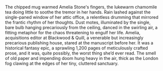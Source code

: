 The chipped mug warmed Amelia Stone's fingers, the lukewarm chamomile tea doing little to soothe the tremor in her hands.  Rain lashed against the single-paned window of her attic office, a relentless drumming that mirrored the frantic rhythm of her thoughts.  Dust motes, illuminated by the single, bare bulb hanging precariously from the ceiling, danced in the swirling air, a fitting metaphor for the chaos threatening to engulf her life.  Amelia, acquisitions editor at Blackwood & Quill, a venerable but increasingly precarious publishing house, stared at the manuscript before her.  It was a historical fantasy epic, a sprawling 1,200 pages of meticulously crafted prose, and it was, quite possibly, the worst thing she’d ever read.  The smell of old paper and impending doom hung heavy in the air, thick as the London fog clawing at the edges of her tiny, cluttered sanctuary.
